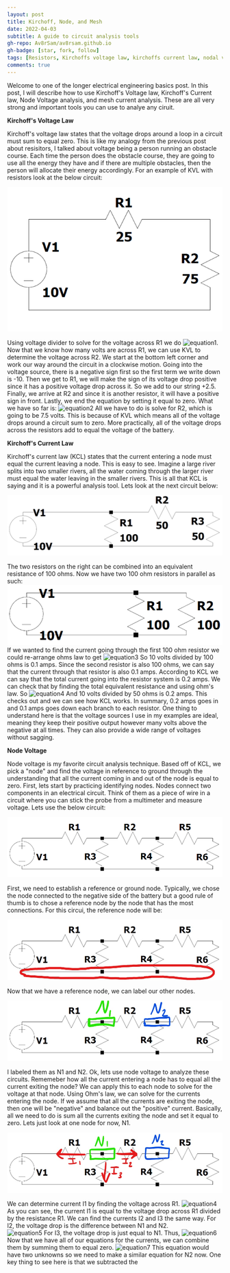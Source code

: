 ```yaml
---
layout: post
title: Kirchoff, Node, and Mesh
date: 2022-04-03
subtitle: A guide to circuit analysis tools
gh-repo: Av8rSam/av8rsam.github.io
gh-badge: [star, fork, follow]
tags: [Resistors, Kirchoffs voltage law, kirchoffs current law, nodal voltage analysis, mesh current analysis]
comments: true
---
```


Welcome to one of the longer electrical engineering basics post. In this post, I will describe how to use Kirchoff's Voltage law, Kirchoff's Current law, Node Voltage analysis, and mesh current analysis. These are all very strong and important tools you can use to analye any ciruit. 

**Kirchoff's Voltage Law**

Kirchoff's voltage law states that the voltage drops around a loop in a circuit must sum to equal zero. This is like my analogy from the previous post about resisitors, I talked about voltage being a person running an obstacle course. Each time the person does the obstacle course, they are going to use all the energy they have and if there are multiple obstacles, then the person will allocate their energy accordingly. 
For an example of KVL with resistors look at the below circuit:

![kvlcircuit](/assets/img/KVLcircuitpic.PNG)

Using voltage divider to solve for the voltage across R1 we do 
![equation1](https://latex.codecogs.com/png.image?\dpi{110}10*\frac{25}{100}&space;=&space;2.5&space;). Now that we know how many volts are across R1, we can use KVL to determine the voltage across R2. We start at the bottom left corner and work our way around the circuit in a clockwise motion. Going into the voltage source, there is a negative sign first so the first term we write down is -10. Then we get to R1, we will make the sign of its voltage drop positive since it has a positive voltage drop across it. So we add to our string +2.5. Finally, we arrive at R2 and since it is another resistor, it will have a positive sign in front.
Lastly, we end the equation by setting it equal to zero. What we have so far is: 
![equation2](https://latex.codecogs.com/png.image?\dpi{110}-10&space;&plus;&space;2.5&space;&plus;&space;R_2&space;=&space;0)
All we have to do is solve for R2, which is going to be 7.5 volts. This is because of KVL which means all of the voltage drops around a circuit sum to zero. More practically, all of the voltage drops across the resistors add to equal the voltage of the battery. 

**Kirchoff's Current Law**

Kirchoff's current law (KCL) states that the current entering a node must equal the current leaving a node. This is easy to see. Imagine a large river splits into two smaller rivers, all the water coming through the larger river must equal the water leaving in the smaller rivers. This is all that KCL is saying and it is a powerful analysis tool. Lets look at the next circuit below:

![KCLcircuit](/assets/img/KCLcircuitpic.PNG)

The two resistors on the right can be combined into an equivalent resistance of 100 ohms. Now we have two 100 ohm resistors in parallel as such:
![KCLcircuit2](/assets/img/KCLcircuit2pic.PNG)
If we wanted to find the current going through the first 100 ohm resistor we could re-arrange ohms law to get 
![equation3](https://latex.codecogs.com/svg.image?I&space;=&space;\frac{V}{R})
So 10 volts divided by 100 ohms is 0.1 amps. Since the second resistor is also 100 ohms, we can say that the current through that resistor is also 0.1 amps. According to KCL we can say that the total current going into the resistor system is 0.2 amps. We can check that by finding the total equivalent resistance and using ohm's law. So ![equation4](https://latex.codecogs.com/svg.image?\frac{1}{\frac{1}{100}&plus;\frac{1}{100}}&space;=&space;50) 
And 10 volts divided by 50 ohms is 0.2 amps. This checks out and we can see how KCL works. In summary, 0.2 amps goes in and 0.1 amps goes down each branch to each resistor. One thing to understand here is that the voltage sources I use in my examples are ideal, meaning they keep their positive output however many volts above the negative at all times. They can also provide a wide range of voltages without sagging. 

**Node Voltage**

Node voltage is my favorite circuit analysis technique. Based off of KCL, we pick a "node" and find the voltage in reference to ground through the understanding that all the current coming in and out of the node is equal to zero. First, lets start by practicing identifying nodes. Nodes connect two components in an electrical circuit. Think of them as a piece of wire in a circuit where you can stick the probe from a multimeter and measure voltage. Lets use the below circuit:

![NodeVoltage](/assets/img/NodeExamplePic.PNG)

First, we need to establish a reference or ground node. Typically, we chose the node connected to the negative side of the battery but a good rule of thumb is to chose a reference node by the node that has the most connections. For this circui, the reference node will be:

![referencenode](/assets/img/groundnode.jpg)

Now that we have a reference node, we can label our other nodes. 

![othernodes](/assets/img/othernodes.jpg)

I labeled them as N1 and N2. Ok, lets use node voltage to analyze these circuits. Rememeber how all the current entering a node has to equal all the current exiting the node? We can apply this to each node to solve for the voltage at that node. Using Ohm's law, we can solve for the currents entering the node. If we assume that all the currents are exiting the node, then one will be "negative" and balance out the "positive" current. Basically, all we need to do is sum all the currents exiting the node and set it equal to zero. Lets just look at one node for now, N1.

![analysisv1](/assets/img/analysisv1.JPG)

We can determine current I1 by finding the voltage across R1. 
![equation4](https://latex.codecogs.com/png.image?\dpi{110}I_1&space;=&space;\frac{N_1-V_1}{R_1})
As you can see, the current I1 is equal to the voltage drop across R1 divided by the resistance R1. We can find the currents I2 and I3 the same way. For I2, the voltage drop is the difference between N1 and N2.  
![equation5](https://latex.codecogs.com/png.image?\dpi{110}I_2&space;=&space;\frac{N_1-N_2}{R_2})
For I3, the voltage drop is just equal to N1. Thus, 
![equation6](https://latex.codecogs.com/png.image?\dpi{110}I_3&space;=&space;\frac{N_1}{R_3})
Now that we have all of our equations for the currents, we can combine them by summing them to equal zero. 
![equation7](https://latex.codecogs.com/png.image?\dpi{110}\frac{N_1-V_1}{R_1}&plus;\frac{N_1-N_2}{R_2}&plus;\frac{N_1}{R_3}=0)
This equation would have two unknowns so we need to make a similar equation for N2 now. One key thing to see here is that we subtracted the 
